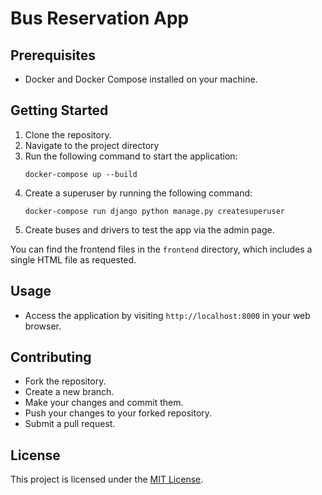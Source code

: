 # Bus Reservation App

## Prerequisites
- Docker and Docker Compose installed on your machine.

## Getting Started
1. Clone the repository.
2. Navigate to the project directory
3. Run the following command to start the application:
    ```
    docker-compose up --build
    ```
4. Create a superuser by running the following command:
    ```
    docker-compose run django python manage.py createsuperuser
    ```
5. Create buses and drivers to test the app via the admin page. 

You can find the frontend files in the `frontend` directory, which includes a single HTML file as requested.

## Usage
- Access the application by visiting `http://localhost:8000` in your web browser.

## Contributing
- Fork the repository.
- Create a new branch.
- Make your changes and commit them.
- Push your changes to your forked repository.
- Submit a pull request.

## License
This project is licensed under the [MIT License](LICENSE).